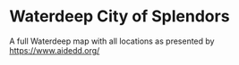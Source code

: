 # Waterdeep City of Splendors
 A full Waterdeep map with all locations as presented by https://www.aidedd.org/
